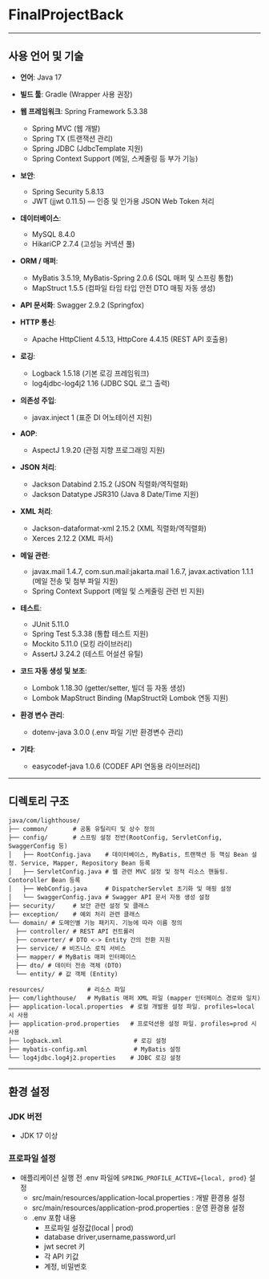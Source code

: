 # FinalProjectBack
___

## 사용 언어 및 기술

- **언어**: Java 17
- **빌드 툴**: Gradle (Wrapper 사용 권장)

- **웹 프레임워크**: Spring Framework 5.3.38
  - Spring MVC (웹 개발)
  - Spring TX (트랜잭션 관리)
  - Spring JDBC (JdbcTemplate 지원)
  - Spring Context Support (메일, 스케줄링 등 부가 기능)

- **보안**:
  - Spring Security 5.8.13
  - JWT (jjwt 0.11.5) — 인증 및 인가용 JSON Web Token 처리

- **데이터베이스**:
  - MySQL 8.4.0
  - HikariCP 2.7.4 (고성능 커넥션 풀)

- **ORM / 매퍼**:
  - MyBatis 3.5.19, MyBatis-Spring 2.0.6 (SQL 매퍼 및 스프링 통합)
  - MapStruct 1.5.5 (컴파일 타임 타입 안전 DTO 매핑 자동 생성)

- **API 문서화**: Swagger 2.9.2 (Springfox)

- **HTTP 통신**:
  - Apache HttpClient 4.5.13, HttpCore 4.4.15 (REST API 호출용)

- **로깅**:
  - Logback 1.5.18 (기본 로깅 프레임워크)
  - log4jdbc-log4j2 1.16 (JDBC SQL 로그 출력)

- **의존성 주입**:
  - javax.inject 1 (표준 DI 어노테이션 지원)

- **AOP**:
  - AspectJ 1.9.20 (관점 지향 프로그래밍 지원)

- **JSON 처리**:
  - Jackson Databind 2.15.2 (JSON 직렬화/역직렬화)
  - Jackson Datatype JSR310 (Java 8 Date/Time 지원)

- **XML 처리**:
  - Jackson-dataformat-xml 2.15.2 (XML 직렬화/역직렬화)
  - Xerces 2.12.2 (XML 파서)

- **메일 관련**:
  - javax.mail 1.4.7, com.sun.mail:jakarta.mail 1.6.7, javax.activation 1.1.1 (메일 전송 및 첨부 파일 지원)
  - Spring Context Support (메일 및 스케줄링 관련 빈 지원)

- **테스트**:
  - JUnit 5.11.0
  - Spring Test 5.3.38 (통합 테스트 지원)
  - Mockito 5.11.0 (모킹 라이브러리)
  - AssertJ 3.24.2 (테스트 어설션 유틸)

- **코드 자동 생성 및 보조**:
  - Lombok 1.18.30 (getter/setter, 빌더 등 자동 생성)
  - Lombok MapStruct Binding (MapStruct와 Lombok 연동 지원)

- **환경 변수 관리**:
  - dotenv-java 3.0.0 (.env 파일 기반 환경변수 관리)

- **기타**:
  - easycodef-java 1.0.6 (CODEF API 연동용 라이브러리)

---


## 디렉토리 구조
```aiignore
java/com/lighthouse/
├── common/       # 공통 유틸리티 및 상수 정의
├── config/       # 스프링 설정 전반(RootConfig, ServletConfig, SwaggerConfig 등)
│   ├── RootConfig.java    # 데이터베이스, MyBatis, 트랜잭션 등 핵심 Bean 설정. Service, Mapper, Repository Bean 등록
│   ├── ServletConfig.java # 웹 관련 MVC 설정 및 정적 리소스 핸들링. Contoroller Bean 등록
│   ├── WebConfig.java     # DispatcherServlet 초기화 및 매핑 설정
│   └── SwaggerConfig.java # Swagger API 문서 자동 생성 설정
├── security/     # 보안 관련 설정 및 클래스
├── exception/    # 예외 처리 관련 클래스
└── domain/ # 도메인별 기능 패키지. 기능에 따라 이름 정의
  ├── controller/ # REST API 컨트롤러
  ├── converter/ # DTO <-> Entity 간의 전환 지원
  ├── service/ # 비즈니스 로직 서비스
  ├── mapper/ # MyBatis 매퍼 인터페이스
  ├── dto/ # 데이터 전송 객체 (DTO)
  └── entity/ # 값 객체 (Entity)

resources/            # 리소스 파일
├── com/lighthouse/   # MyBatis 매퍼 XML 파일 (mapper 인터페이스 경로와 일치)
├── application-local.properties  # 로컬 개발용 설정 파일. profiles=local 시 사용
├── application-prod.properties   # 프로덕션용 설정 파일. profiles=prod 시 사용
├── logback.xml                    # 로깅 설정
├── mybatis-config.xml             # MyBatis 설정
└── log4jdbc.log4j2.properties    # JDBC 로깅 설정
```
---
## 환경 설정

### JDK 버전
- JDK 17 이상

### 프로파일 설정
- 애플리케이션 실행 전 .env 파일에 `SPRING_PROFILE_ACTIVE={local, prod}` 설정
  - src/main/resources/application-local.properties : 개발 환경용 설정 
  - src/main/resources/application-prod.properties : 운영 환경용 설정
  - .env 포함 내용
    - 프로파일 설정값(local | prod)
    - database driver,username,password,url 
    - jwt secret 키
    - 각 API 키값
    - 계정, 비밀번호